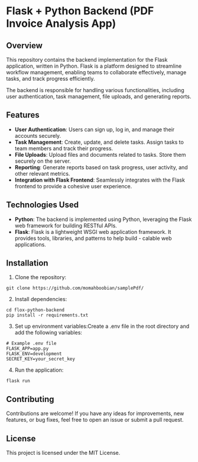 # Flask + Python Backend (PDF Invoice Analysis App)

## Overview

This repository contains the backend implementation for the Flask application, written in Python. Flask is a platform designed to streamline workflow management, enabling teams to collaborate effectively, manage tasks, and track progress efficiently.

The backend is responsible for handling various functionalities, including user authentication, task management, file uploads, and generating reports.

## Features

- **User Authentication**: Users can sign up, log in, and manage their accounts securely.
- **Task Management**: Create, update, and delete tasks. Assign tasks to team members and track their progress.
- **File Uploads**: Upload files and documents related to tasks. Store them securely on the server.
- **Reporting**: Generate reports based on task progress, user activity, and other relevant metrics.
- **Integration with Flask Frontend**: Seamlessly integrates with the Flask frontend to provide a cohesive user experience.

## Technologies Used

- **Python**: The backend is implemented using Python, leveraging the Flask web framework for building RESTful APIs.
- **Flask**: Flask is a lightweight WSGI web application framework. It provides tools, libraries, and patterns to help build - calable web applications.

## Installation

1. Clone the repository:

```
git clone https://github.com/momahboobian/samplePdf/
```

2. Install dependencies:

```
cd flox-python-backend
pip install -r requirements.txt
```

3. Set up environment variables:Create a .env file in the root directory and add the following variables:

```
# Example .env file
FLASK_APP=app.py
FLASK_ENV=development
SECRET_KEY=your_secret_key
```

4. Run the application:

```
flask run
```

## Contributing

Contributions are welcome! If you have any ideas for improvements, new features, or bug fixes, feel free to open an issue or submit a pull request.

## License

This project is licensed under the MIT License.
